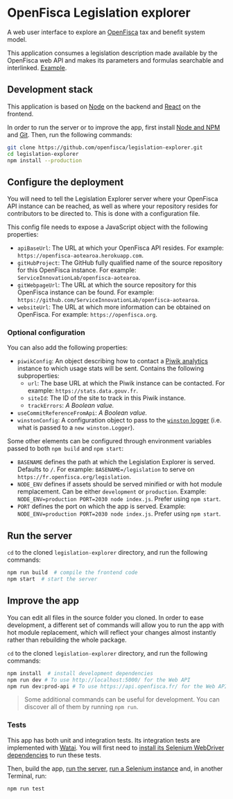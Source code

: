 # OpenFisca Legislation explorer

A web user interface to explore an [OpenFisca](http://openfisca.org/) tax and benefit system model.

This application consumes a legislation description made available by the OpenFisca web API and makes its parameters and formulas searchable and interlinked. [Example](https://fr.openfisca.org/legislation).

## Development stack

This application is based on [Node](https://nodejs.org) on the backend and [React](https://reactjs.org) on the frontend.

In order to run the server or to improve the app, first install [Node and NPM](https://nodejs.org/en/download/) and [Git](https://git-scm.com). Then, run the following commands:

```sh
git clone https://github.com/openfisca/legislation-explorer.git
cd legislation-explorer
npm install --production
```


## Configure the deployment

You will need to tell the Legislation Explorer server where your OpenFisca API instance can be reached, as well as where your repository resides for contributors to be directed to. This is done with a configuration file.

This config file needs to expose a JavaScript object with the following properties:

- `apiBaseUrl`: The URL at which your OpenFisca API resides. For example: `https://openfisca-aotearoa.herokuapp.com`.
- `gitHubProject`: The GitHub fully qualified name of the source repository for this OpenFisca instance. For example: `ServiceInnovationLab/openfisca-aotearoa`.
- `gitWebpageUrl`: The URL at which the source repository for this OpenFisca instance can be found. For example: `https://github.com/ServiceInnovationLab/openfisca-aotearoa`.
- `websiteUrl`: The URL at which more information can be obtained on OpenFisca. For example: `https://openfisca.org`.

### Optional configuration

You can also add the following properties:

- `piwikConfig`: An object describing how to contact a [Piwik analytics](https://piwik.org) instance to which usage stats will be sent. Contains the following subproperties:
    - `url`: The base URL at which the Piwik instance can be contacted. For example: `https://stats.data.gouv.fr`.
    - `siteId`: The ID of the site to track in this Piwik instance.
    - `trackErrors`: _A Boolean value._
- `useCommitReferenceFromApi`: _A Boolean value._
- `winstonConfig`: A configuration object to pass to the [`winston` logger](https://github.com/winstonjs/winston/tree/2.x#instantiating-your-own-logger) (i.e. what is passed to a `new winston.Logger`).

Some other elements can be configured through environment variables passed to both `npm build` and `npm start`:

- `BASENAME` defines the path at which the Legislation Explorer is served. Defaults to `/`. For example: `BASENAME=/legislation` to serve on `https://fr.openfisca.org/legislation`.
- `NODE_ENV` defines if assets should be served minified or with hot module remplacement. Can be either `development` or `production`. Example: `NODE_ENV=production PORT=2030 node index.js`. Prefer using `npm start`.
- `PORT` defines the port on which the app is served. Example: `NODE_ENV=production PORT=2030 node index.js`. Prefer using `npm start`.


## Run the server

`cd` to the cloned `legislation-explorer` directory, and run the following commands:

```sh
npm run build  # compile the frontend code
npm start  # start the server
```


## Improve the app

You can edit all files in the source folder you cloned. In order to ease development, a different set of commands will allow you to run the app with hot module replacement, which will reflect your changes almost instantly rather than rebuilding the whole package.

`cd` to the cloned `legislation-explorer` directory, and run the following commands:

```sh
npm install  # install development dependencies
npm run dev # To use http://localhost:5000/ for the Web API
npm run dev:prod-api # To use https://api.openfisca.fr/ for the Web API
```

> Some additional commands can be useful for development. You can discover all of them by running `npm run`.


### Tests

This app has both unit and integration tests. Its integration tests are implemented with [Watai](https://github.com/MattiSG/Watai). You will first need to [install its Selenium WebDriver dependencies](https://github.com/MattiSG/Watai/wiki/Installing) to run these tests.

Then, build the app, [run the server](#run-the-server), [run a Selenium instance](https://github.com/MattiSG/Watai/wiki/Installing#selenium-server) and, in another Terminal, run:

```sh
npm run test
```
